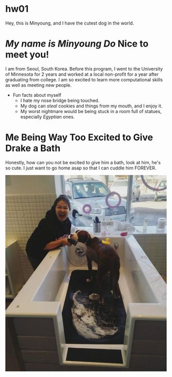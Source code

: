 # hw01

Hey, this is Minyoung, and I have the cutest dog in the world.

# __*My name is Minyoung Do* Nice to meet you!__

I am from Seoul, South Korea. Before this program, I went to the University of Minnesota for 2 years and worked at a local non-profit for a year after graduating from college. I am so excited to learn more computational skills as well as meeting new people. 



* Fun facts about myself
  * I hate my nose bridge being touched.
  * My dog can *steal* cookies and things from my mouth, and I enjoy it.
  * My worst nightmare would be being stuck in a room full of statues, especially _Egyptian_ ones.
  
# Me Being Way Too Excited to Give Drake a Bath

Honestly, how can you not be excited to give him a bath, look at him, he's so cute. I just want to go home asap so that I can cuddle him FOREVER.
  
![Me and My Son](PIC.jpg)

